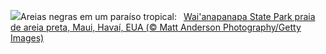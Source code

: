 ![](https://www.bing.com/th?id=OHR.MauiBeach_PT-BR5937841050_UHD.jpg&w=1000)Areias negras em um paraíso tropical:&nbsp;&ensp;[Wai'anapanapa State Park praia de areia preta, Maui, Havaí, EUA (© Matt Anderson Photography/Getty Images)](https://www.bing.com/th?id=OHR.MauiBeach_PT-BR5937841050_UHD.jpg)
<br><br/>
